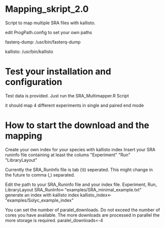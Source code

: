 # Mapping_skript_2.0

Script to map multiple SRA files with kallisto.

edit ProgPath.config to set your own paths

fasterq-dump: /usr/bin/fasterq-dump

kallisto: /usr/bin/kallisto

# Test your installation and configuration
Test data is provided.
Just run the SRA_Multimapper.R Script

it should map 4 different experiments in single and paired end mode


# How to start the download and the mapping
Create your own index for your species with kallisto index
Insert your SRA runinfo file containing at least the colums
"Experiment" "Run" "LibraryLayout"

Currently the SRA_RunInfo file is tab (\t) seperated.
This might change in the future to comma (,) separated.

Edit the path to your SRA_Runinfo file and your index file.
Experiment, Run, LibraryLayout
SRA_RunInfo<-"examples/SRA_minimal_example.txt"
generate an index with kallisto index
kallisto_index<-"examples/Solyc_example_index"

You can set the number of paralel_downloads. Do not exceed the number of cores you have available.
The more downloads are processed in parallel the more storage is required.
paralel_downloads<-4

